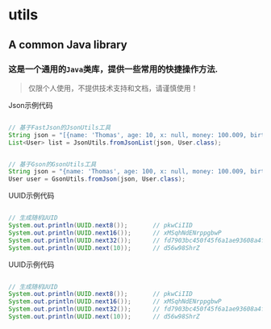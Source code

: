 # utils

## A common Java library

### 这是一个通用的`Java`类库，提供一些常用的快捷操作方法. 

> 仅限个人使用，不提供技术支持和文档，请谨慎使用！


Json示例代码
```java

// 基于FastJson的JsonUtils工具
String json = "[{name: 'Thomas', age: 10, x: null, money: 100.009, birth: '2019-04-30'}, {name: 'Bruce', age: 18, x:null, money: 100.009, birth: '2019-04-30'}]";
List<User> list = JsonUtils.fromJsonList(json, User.class);


// 基于Gson的GsonUtils工具
String json = "{name: 'Thomas', age: 100, x: null, money: 100.009, birth: '2019-04-30'}";
User user = GsonUtils.fromJson(json, User.class);

```


UUID示例代码
```java

// 生成随机UUID
System.out.println(UUID.next8());       // pkwCiIID
System.out.println(UUID.next16());      // xMSqhNdENrppgbwP
System.out.println(UUID.next32());      // fd7903bc450f45f6a1ae93608a4f46ca
System.out.println(UUID.next(10));      // d56w98ShrZ

```


UUID示例代码
```java

// 生成随机UUID
System.out.println(UUID.next8());       // pkwCiIID
System.out.println(UUID.next16());      // xMSqhNdENrppgbwP
System.out.println(UUID.next32());      // fd7903bc450f45f6a1ae93608a4f46ca
System.out.println(UUID.next(10));      // d56w98ShrZ

```